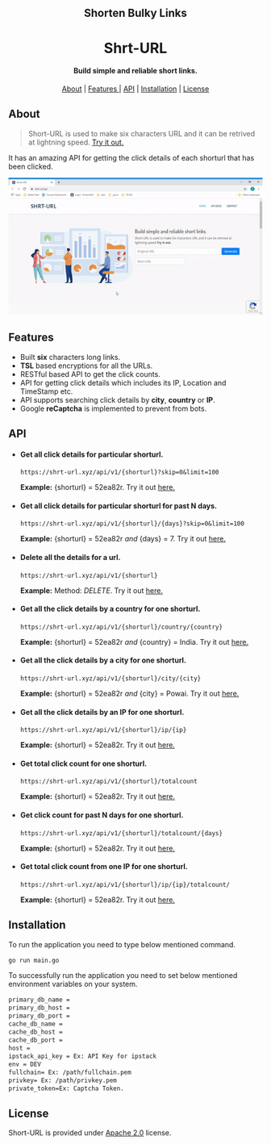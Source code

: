 <div align="center">
    <h2>Shorten Bulky Links</h2>
    <h1>Shrt-URL</h1>
    <h4>Build simple and reliable short links.</h4>
</div>

<p align="center">
    <a href = "#about">About</a> |
    <a href = "#features">Features </a> |
    <a href = "#api">API</a> |
    <a href = "#installation">Installation</a> |
    <a href = "#license">License</a> 
</p>

## About
> Short-URL is used to make six characters URL and it can be retrived at lightning speed. [Try it out.](  https://shrt-url.xyz/)

It has an amazing API for getting the click details of each shorturl that has been clicked. 


<p align="center">
  <img src="assets/shorturl.gif" />
</p>

## Features

* Built **six** characters long links.
* **TSL** based encryptions for all the URLs.
* RESTful based API to get the click counts.
* API for getting click details which includes its IP, Location and TimeStamp etc.
* API supports searching click details by **city**, **country** or **IP**.
* Google **reCaptcha** is implemented to prevent from bots. 

## API

* #### Get all click details for particular shorturl.
    ```
    https://shrt-url.xyz/api/v1/{shorturl}?skip=0&limit=100
    ```
    **Example:**  {shorturl} = 52ea82r. Try it out [here.](https://shrt-url.xyz)

* #### Get all click details for particular shorturl for past N days.
    ```
    https://shrt-url.xyz/api/v1/{shorturl}/{days}?skip=0&limit=100
    ```
    **Example:**  {shorturl} = 52ea82r *and* {days} = 7. Try it out [here.](https://shrt-url.xyz)

* #### Delete all the details for a url.
    ```
    https://shrt-url.xyz/api/v1/{shorturl}
    ```
    **Example:**  Method:  *DELETE*. Try it out [here.](https://shrt-url.xyz)

* #### Get all the click details by a country for one shorturl.
    ```
    https://shrt-url.xyz/api/v1/{shorturl}/country/{country}
    ```
    **Example:**  {shorturl} = 52ea82r *and* {country} = India. Try it out [here.](https://shrt-url.xyz)


* #### Get all the click details by a city for one shorturl.
    ```
    https://shrt-url.xyz/api/v1/{shorturl}/city/{city}
    ```
    **Example:**  {shorturl} = 52ea82r *and* {city} = Powai. Try it out [here.](https://shrt-url.xyz)


* #### Get all the click details by an IP for one shorturl.
    ```
    https://shrt-url.xyz/api/v1/{shorturl}/ip/{ip}
    ```
    **Example:**  {shorturl} = 52ea82r. Try it out [here.](https://shrt-url.xyz)

* #### Get total click count for one shorturl.
    ```
    https://shrt-url.xyz/api/v1/{shorturl}/totalcount
    ```
    **Example:**  {shorturl} = 52ea82r. Try it out [here.](https://shrt-url.xyz)

* #### Get click count for past N days for one shorturl.
    ```
    https://shrt-url.xyz/api/v1/{shorturl}/totalcount/{days}
    ```
     **Example:**  {shorturl} = 52ea82r. Try it out [here.](https://shrt-url.xyz)

* #### Get total click count from one IP for one shorturl.
    ```
    https://shrt-url.xyz/api/v1/{shorturl}/ip/{ip}/totalcount/
    ```
     **Example:**  {shorturl} = 52ea82r. Try it out [here.](https://shrt-url.xyz)

## Installation
To run the application you need to type below mentioned command.
```bash
go run main.go
```
To successfully run the application you need to set below mentioned environment variables on your system.

```
primary_db_name = 
primary_db_host = 
primary_db_port = 
cache_db_name =  
cache_db_host = 
cache_db_port =
host = 
ipstack_api_key = Ex: API Key for ipstack
env = DEV
fullchain= Ex: /path/fullchain.pem
privkey= Ex: /path/privkey.pem
private_token=Ex: Captcha Token.
```

## License
Short-URL is provided under [Apache 2.0](http://www.apache.org/licenses/LICENSE-2.0.html) license. 